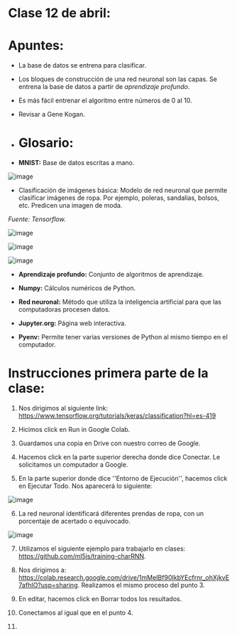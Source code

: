 # Clase 12 de abril: 

# **Apuntes**:

- La base de datos se entrena para clasificar.
  
- Los bloques de construcción de una red neuronal son las capas. Se entrena la base de datos a partir de *aprendizaje profundo*.
  
- Es más fácil entrenar el algoritmo entre números de 0 al 10.

- Revisar a Gene Kogan.

- # **Glosario**:
  
- **MNIST:** Base de datos escritas a mano.

![image](https://github.com/ValentinaOchoa09/audiv027-2024-1/assets/127344361/1660e6b6-976a-4b20-b940-782be148e59b)

- Clasificación de imágenes básica: Modelo de red neuronal que permite clasificar imágenes de ropa. Por ejemplo, poleras, sandalias, bolsos, etc. Predicen una imagen de moda.

*Fuente: Tensorflow.*

![image](https://github.com/ValentinaOchoa09/audiv027-2024-1/assets/127344361/1f7baf05-25d6-4650-be52-85ae018b1bc4)

![image](https://github.com/ValentinaOchoa09/audiv027-2024-1/assets/127344361/35c55865-d5eb-44b3-9d14-81dcc83fc60d)

![image](https://github.com/ValentinaOchoa09/audiv027-2024-1/assets/127344361/4c78d3ab-97e6-4e83-9bb6-f196c7b5dc07)

  - **Aprendizaje profundo:** Conjunto de algoritmos de aprendizaje.

 - **Numpy:** Cálculos numéricos de Python.

- **Red neuronal:** Método que utiliza la inteligencia artificial para que las computadoras procesen datos.

- **Jupyter.org:** Página web interactiva.

- **Pyenv:** Permite tener varias versiones de Python al mismo tiempo en el computador. 

# **Instrucciones primera parte de la clase:**

1. Nos dirigimos al siguiente link: https://www.tensorflow.org/tutorials/keras/classification?hl=es-419
   
2. Hicimos click en Run in Google Colab.
   
3. Guardamos una copia en Drive con nuestro correo de Google.
   
4. Hacemos click en la parte superior derecha donde dice Conectar. Le solicitamos un computador a Google.
   
5. En la parte superior donde dice ''Entorno de Ejecución'', hacemos click en Ejecutar Todo. Nos aparecerá lo siguiente:

![image](https://github.com/ValentinaOchoa09/audiv027-2024-1/assets/127344361/89c99e2f-88d8-48d9-8b5b-d677e6d8cbcf)

6. La red neuronal identificará diferentes prendas de ropa, con un porcentaje de acertado o equivocado.

![image](https://github.com/ValentinaOchoa09/audiv027-2024-1/assets/127344361/5f74d7ff-99a0-4049-ae73-cbb2be3e901c)

7. Utilizamos el siguiente ejemplo para trabajarlo en clases: https://github.com/ml5js/training-charRNN.

8. Nos dirigimos a: https://colab.research.google.com/drive/1mMeIBf90IkbYEcfrnr_ohXjkvE7afhIO?usp=sharing. Realizamos el mismo proceso del punto 3.

9. En editar, hacemos click en Borrar todos los resultados.

10. Conectamos al igual que en el punto 4.

11. 
